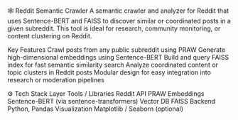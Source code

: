 🕸️ Reddit Semantic Crawler
A semantic crawler and analyzer for Reddit that uses Sentence-BERT and FAISS to discover similar or coordinated posts in a given subreddit. This tool is ideal for research, community monitoring, or content clustering on Reddit.

 Key Features
 Crawl posts from any public subreddit using PRAW
 Generate high-dimensional embeddings using Sentence-BERT
 Build and query FAISS index for fast semantic similarity search
 Analyze coordinated content or topic clusters in Reddit posts
 Modular design for easy integration into research or moderation pipelines

⚙ Tech Stack
Layer	Tools / Libraries
Reddit API	PRAW
Embeddings	Sentence-BERT (via sentence-transformers)
Vector DB	FAISS
Backend	Python, Pandas
Visualization	Matplotlib / Seaborn (optional)
